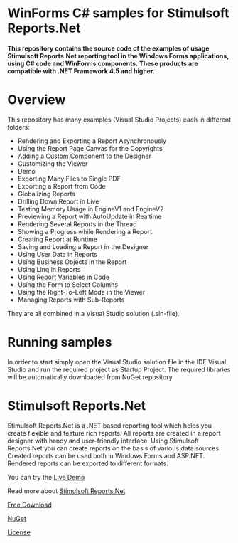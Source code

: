 # WinForms C# samples for Stimulsoft Reports.Net

#### This repository contains the source code of the examples of usage Stimulsoft Reports.Net reporting tool in the Windows Forms applications, using C# code and WinForms components. These products are compatible with .NET Framework 4.5 and higher. 

# Overview
This repository has many examples (Visual Studio Projects) each in different folders:
* Rendering and Exporting a Report Asynchronously
* Using the Report Page Canvas for the Copyrights
* Adding a Custom Component to the Designer
* Customizing the Viewer
* Demo
* Exporting Many Files to Single PDF
* Exporting a Report from Code
* Globalizing Reports
* Drilling Down Report in Live
* Testing Memory Usage in EngineV1 and EngineV2
* Previewing a Report with AutoUpdate in Realtime
* Rendering Several Reports in the Thread
* Showing a Progress while Rendering a Report
* Creating Report at Runtime
* Saving and Loading a Report in the Designer
* Using User Data in Reports
* Using Business Objects in the Report
* Using Linq in Reports
* Using Report Variables in Code
* Using the Form to Select Columns
* Using the Right-To-Left Mode in the Viewer
* Managing Reports with Sub-Reports

They are all combined in a Visual Studio solution (.sln-file).

# Running samples
In order to start simply open the Visual Studio solution file in the IDE Visual Studio and run the required project as Startup Project. The required libraries will be automatically downloaded from NuGet repository.

# Stimulsoft Reports.Net
Stimulsoft Reports.Net is a .NET based reporting tool which helps you create flexible and feature rich reports. All reports are created in a report designer with handy and user-friendly interface. Using Stimulsoft Reports.Net you can create reports on the basis of various data sources. Created reports can be used both in Windows Forms and ASP.NET. Rendered reports can be exported to different formats.

You can try the [Live Demo](https://demo.stimulsoft.com/#Net)

Read more about [Stimulsoft Reports.Net](https://www.stimulsoft.com/en/products/reports-net)

[Free Download](https://www.stimulsoft.com/en/downloads)

[NuGet](https://www.nuget.org/packages/Stimulsoft.Reports.Net)

[License](LICENSE.md)
